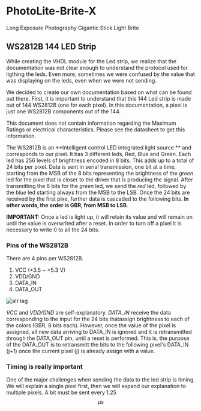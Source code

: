 # PhotoLite-Brite-X
Long Exposure Photography Gigantic Stick Light Brite

## WS2812B 144 LED Strip

While creating the VHDL module for the Led strip, 
we realize that the documentation was not clear enough to understand the 
protocol used for ligthing the leds. Even more, sometimes we were confused 
by the value that was displaying on the leds, even when we were not sending. 

We decided to create our own documentation based on what can be found out there.
First, it is important to understand that this 144 Led strip is made out of 
144 WS2812B (one for each pixel). In this documentation, a pixel is just one 
WS2812B components out of the 144.

This document does not contain information regarding the Maximum Ratings or electrical 
characteristics. Please see the datasheet to get this information.

The WS2812B is an **Intelligent control LED integrated light source ** and corresponds to our pixel. 
It has 3 different leds, Red, Blue and Green. Each led has 256 levels of brightness encoded in 8 bits.
This adds up to a total of 24 bits per pixel. Data is sent in serial transmission, one bit at a time, starting from
the MSB of the 8 bits representing the brightness of the *green* led for the pixel that is closer to the driver that is producing the signal. 
After transmitting the 8 bits for the *green* led, we send the *red* led, followed by the *blue* led starting 
always from the MSB to the LSB. Once the 24 bits are received by the first pixe, further data is cascaded to the following bits.
**In other words, the order is GBR, from MSB to LSB**.

**IMPORTANT:** Once a led is light up, it will retain its value and will remain on until the value is overwrited after a reset.
In order to turn off a pixel it is necessary to write 0 to all the 24 bits.

### Pins of the WS2812B

There are 4 pins per WS2812B.

1. VCC (+3.5 ~ +5.3 V)
2. VDD/GND
3. DATA_IN
4. DATA_OUT

![alt tag](https://cloud.githubusercontent.com/assets/1594240/14506449/de5e4a86-018b-11e6-8260-2fc3ba46a2f0.png)

*VCC* and *VDD/GND* are self-explanatory. *DATA_IN* receive the data corresponding to the input for the
24 bits thatassign brightness to each of the colors (GBR, 8 bits each). However, once
the value of the pixel is assigned, all new data arriving to DATA_IN is ignored and it is retransmitted through 
the DATA_OUT pin, until a reset is performed. This is, the purpose of the DATA_OUT is to retransmitt the bits to 
the following pixel's DATA_IN (j+1) once the current pixel (j) is already assign with a value. 

### Timing is really important

One of the major challenges when sending the data to the led strip is timing. 
We will explain a single pixel first, then we will expand our explanation to multiple pixels. 
A bit must be sent every 1.25 $$\mu s$$
